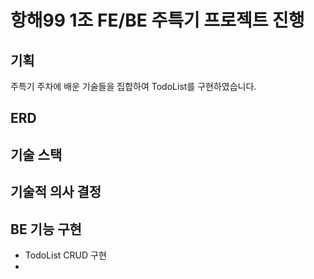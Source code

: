 # 항해99 1조 FE/BE 주특기 프로젝트 진행

## 기획

주특기 주차에 배운 기술들을 집합하여 TodoList를 구현하였습니다.

## ERD

## 기술 스택

## 기술적 의사 결정

## BE 기능 구현
- TodoList CRUD 구현
- 

## 
